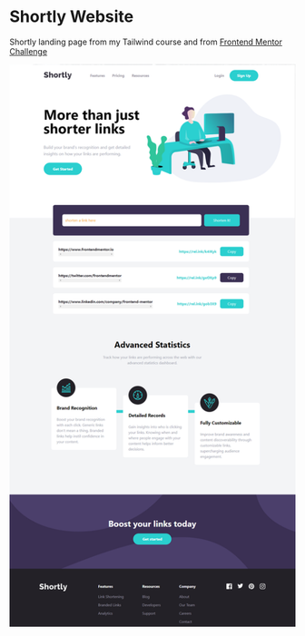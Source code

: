 # Shortly Website

Shortly landing page from my Tailwind course and from [Frontend Mentor Challenge](https://www.frontendmentor.io/challenges/url-shortening-api-landing-page-2ce3ob-G)

![Alt text](images/shortly.png)
